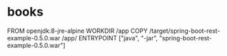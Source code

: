 # books
FROM openjdk:8-jre-alpine
WORKDIR /app
COPY /target/spring-boot-rest-example-0.5.0.war /app/
ENTRYPOINT ["java", "-jar", "spring-boot-rest-example-0.5.0.war"]

